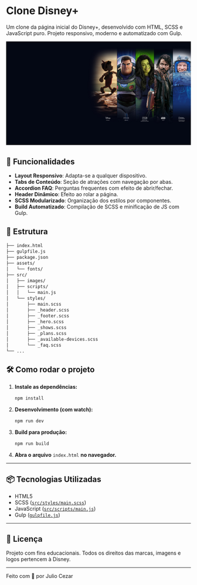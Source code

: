# Clone Disney+

Um clone da página inicial do Disney+, desenvolvido com HTML, SCSS e JavaScript puro. Projeto responsivo, moderno e automatizado com Gulp.

![Preview](src/images/hero_desktop.jpeg)

## 🚀 Funcionalidades

- **Layout Responsivo**: Adapta-se a qualquer dispositivo.
- **Tabs de Conteúdo**: Seção de atrações com navegação por abas.
- **Accordion FAQ**: Perguntas frequentes com efeito de abrir/fechar.
- **Header Dinâmico**: Efeito ao rolar a página.
- **SCSS Modularizado**: Organização dos estilos por componentes.
- **Build Automatizado**: Compilação de SCSS e minificação de JS com Gulp.

## 📁 Estrutura

```
├── index.html
├── gulpfile.js
├── package.json
├── assets/
│   └── fonts/
├── src/
│   ├── images/
│   ├── scripts/
│   │   └── main.js
│   └── styles/
│       ├── main.scss
│       ├── _header.scss
│       ├── _footer.scss
│       ├── _hero.scss
│       ├── _shows.scss
│       ├── _plans.scss
│       ├── _available-devices.scss
│       └── _faq.scss
└── ...
```

## 🛠️ Como rodar o projeto

1. **Instale as dependências:**
   ```sh
   npm install
   ```

2. **Desenvolvimento (com watch):**
   ```sh
   npm run dev
   ```

3. **Build para produção:**
   ```sh
   npm run build
   ```

4. **Abra o arquivo** `index.html` **no navegador.**

---

## 📦 Tecnologias Utilizadas

- HTML5
- SCSS ([`src/styles/main.scss`](src/styles/main.scss))
- JavaScript ([`src/scripts/main.js`](src/scripts/main.js))
- Gulp ([`gulpfile.js`](gulpfile.js))

---

## 📄 Licença

Projeto com fins educacionais. Todos os direitos das marcas, imagens e logos pertencem à Disney.

---

Feito com 💙 por Julio Cezar